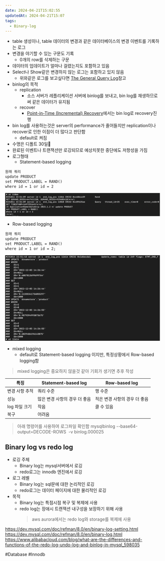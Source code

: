 ```yaml
---
date: 2024-04-21T15:02:55
updatedAt: 2024-04-21T15:07
tags:
  - Binary-log
---
```

- table 생성이나, table 데이터의 변경과 같은 데이터베이스의 변경 이벤트를 기록하는 로그
- 변경을 야기할 수 있는 구문도 기록
	- 0개의 row를 삭제하는 구문
- 데이터의 업데이트가 얼마나 걸렸는지도 포함하고 있음
- Select나 Show같은 변경하지 않는 로그는 포함하고 있지 않음
	- 위와같은 로그를 보고싶다면 [The General Query Log](https://dev.mysql.com/doc/refman/8.0/en/query-log.html "5.4.3 The General Query Log")참고
- binlog의 목적
	- replication
		- 소스 서버가 레플리케이션 서버에 binlog를 보내고, bin log를 재생하므로써 같은 데이터가 유지됨
	- recover
		- [Point-in-Time (Incremental) Recovery](https://dev.mysql.com/doc/refman/8.0/en/point-in-time-recovery.html "7.5 Point-in-Time (Incremental) Recovery")에서는 bin log로 recovery진행
- bin log를 사용하는것은 server의 performance가 줄어들지만 replication이나 recover로 인한 이점이 더 많다고 판단함
	- default로 켜짐
- 수명은 디폴트 30일
- 완료된 이벤트나 트랜잭션만 로깅되므로 예상치못한 중단에도 저항성을 가짐
- 로그형태
	- Statement-based logging 
```
원래 쿼리
update PRODUCT
set PRODUCT.LABEL = RAND()
where id = 1 or id = 2
```
![Pasted image 20231014225459](real-resource-image/Pasted%20image%2020231014225459.png)

- Row-based logging
```
원래 쿼리
update PRODUCT  
set PRODUCT.LABEL = RAND()  
where id = 1 or id = 2;
```
![Pasted image 20231014225322](real-resource-image/Pasted%20image%2020231014225322.png)
- mixed logging
	- default로 Statement-based logging 이지만, 특정상황에서 Row-based logging함
> mixed logging은 중요하지 않을것 같아 기회가 생기면 추후 작성


|특징|Statement-based log|Row-based log|
|-------|---------|-----|
|변경 사항 추적|쿼리 수준|행 수준|
|성능|많은 변경 사항의 경우 더 좋음|적은 변경 사항의 경우 더 좋음|
|log 파일 크기|작음|클 수 있음|
|복구|어려움|

> 아래 명령어를 사용하여 로그파일 확인함
> mysqlbinlog --base64-output=DECODE-ROWS  -v binlog.000025
## Binary log vs redo log

- 로깅 주체
	- Binary log는 mysql서버에서 로깅
	- redo로그는 innodb 엔진에서 로깅
- 로그 레벨
	- Binary log는 sql문에 대한 논리적인 로깅
	- redo로그는 데이터 페이지에 대한 물리적인 로깅
- 목적
	- Binary log는 특점시점 복구 및 복제에 사용
	- redo log는 장애시 트랜잭션 내구성을 보장하기 위해 사용
		> aws aurora에서는 redo log와 storage를 복제에 사용



https://dev.mysql.com/doc/refman/8.0/en/binary-log-setting.html
https://dev.mysql.com/doc/refman/8.0/en/binary-log.html
https://www.alibabacloud.com/blog/what-are-the-differences-and-functions-of-the-redo-log-undo-log-and-binlog-in-mysql_598035

#Database 
#Innodb 